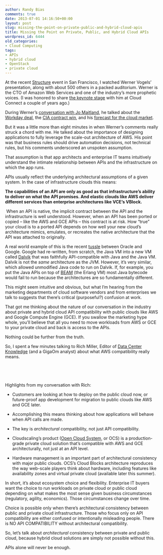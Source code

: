 ```yaml
---
author: Randy Bias
comments: true
date: 2013-07-01 14:16:50+00:00
layout: post
slug: missing-the-point-on-private-public-and-hybrid-cloud-apis
title: Missing the Point on Private, Public, and Hybrid Cloud APIs
wordpress_id: 6444
old_categories:
- Cloud Computing
tags:
- APIs
- hybrid cloud
- OpenStack
- private cloud
---
```


At the recent [Structure](http://event.gigaom.com/structure/) event in San Francisco, I watched Werner Vogels’ presentation, along with about 500 others in a packed auditorium. Werner is the CTO of Amazon Web Services and one of the industry’s more prophetic voices. (I was honored to share [the keynote stage](http://go.cloudscaling.com/randy-bias-keynote.html) with him at Cloud Connect a couple of years ago.)

During Werner’s [conversation with Jo Maitland](http://new.livestream.com/gigaom/structure/videos/21978827), he talked about the [Workday deal](http://www.crn.com/news/cloud/240157032/workday-breaks-silence-on-hp-amazon-controversy.htm), the [CIA contract win](http://gigaom.com/2013/06/26/cia-cloud-battle-redux-u-s-defense-agency-puts-cloud-work-out-to-bid/), and his [forecast for the cloud market](http://www.zdnet.com/structure-2013-amazon-cto-offers-forecast-for-cloud-market-7000017033/).

But it was a little more than eight minutes in when Werner’s comments really struck a chord with me. He talked about the importance of designing applications to fully leverage the scale-out architecture of AWS. His point was that business rules should drive automation decisions, not technical rules, but his comments underscored an unspoken assumption.

That assumption is that app architects and enterprise IT teams intuitively understand the intimate relationship between APIs and the infrastructure on which the app runs.

APIs usually reflect the underlying architectural assumptions of a given system. In the case of infrastructure clouds this means:

**The capabilities of an API are only as good as that infrastructure’s ability to deliver on what the API promises. And elastic clouds like AWS deliver different services than enterprise architectures like VCE’s VBlock.**
> 


 When an API is native, the implicit contract between the API and the infrastructure is well understood. However, when an API has been ported or copied – like the AWS and GCE APIs – this contract is at risk. How “true” your cloud is to a ported API depends on how well your new cloud’s architecture mimics, emulates, or recreates the native architecture that the API was attached to originally.

A real world example of this is the recent [tussle](http://www.informationweek.com/software/operating-systems/google-wins-another-round-in-oracle-laws/240001347) between Oracle and Google. Google had re-written, from scratch, the Java VM into a new VM called [Dalvik](https://en.wikipedia.org/wiki/Dalvik_(software)) that was faithfully API-compatible with Java and the Java VM. Dalvik is not the *same* architecture as the JVM. However, it’s very similar, which allowed unmodified Java code to run on Dalvik. If, for example, you put the Java APIs on top of [BEAM](http://en.wikipedia.org/wiki/Erlang_(programming_language)) (the Erlang VM) most Java bytecode would fail to run because the architectures are so fundamentally different.

This might seem intuitive and obvious, but what I’m hearing from the marketing departments of cloud software vendors and from enterprises we talk to suggests that there’s critical (purposeful?) confusion at work.

That got me thinking about the nature of our conversation in the industry about private and hybrid cloud API compatibility with public clouds like AWS and Google Compute Engine (GCE). If you swallow the marketing hype whole, you’ll believe that all you need to move workloads from AWS or GCE to your private cloud and back is access to the APIs.

Nothing could be further from the truth.

So, I spent a few minutes talking to Rich Miller, Editor of [Data Center Knowledge](http://www.datacenterknowledge.com/archives/2013/06/24/cloudscaling/) (and a GigaOm analyst) about what AWS compatibility really means.

 

 

Highlights from my conversation with Rich:

  * Customers are looking at how to deploy on the public cloud now, or future-proof app development for migration to public clouds like AWS and GCE later.

  * Accomplishing this means thinking about how applications will behave when API calls are made.

  * The key is *architectural* compatibility, not just API compatibility.

  * Cloudscaling’s product ([Open Cloud System](http://cloudscaling.com/products/ocs-system-overview/), or OCS) is a production-grade private cloud solution that’s compatible with AWS and GCE architecturally, not just at an API level.

  * Hardware management is an important part of architectural consistency with major public clouds. OCS’s Cloud Blocks architecture reproduces the way web-scale players think about hardware, including features like availability zones and virtual private cloud (available later this summer).

In short, it’s about ecosystem choice and flexibility. Enterprise IT buyers want the choice to run workloads on private cloud or public cloud depending on what makes the most sense given business circumstances (regulatory, agility, economics). Those circumstances change over time.

Choice is possible only when there’s architectural consistency between public and private cloud infrastructure. Those who focus only on API compatibility are either confused or intentionally misleading people. There is NO API COMPATIBILITY without architectural compatibility.

So, let’s talk about *architectural* consistency between private and public cloud, because hybrid cloud solutions are simply not possible without this.

APIs alone will never be enough.
